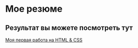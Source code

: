 # Мое резюме
## Результат вы можете посмотреть тут
[Моя первая работа на HTML & CSS](https://georgy9925.github.io/resume/)
